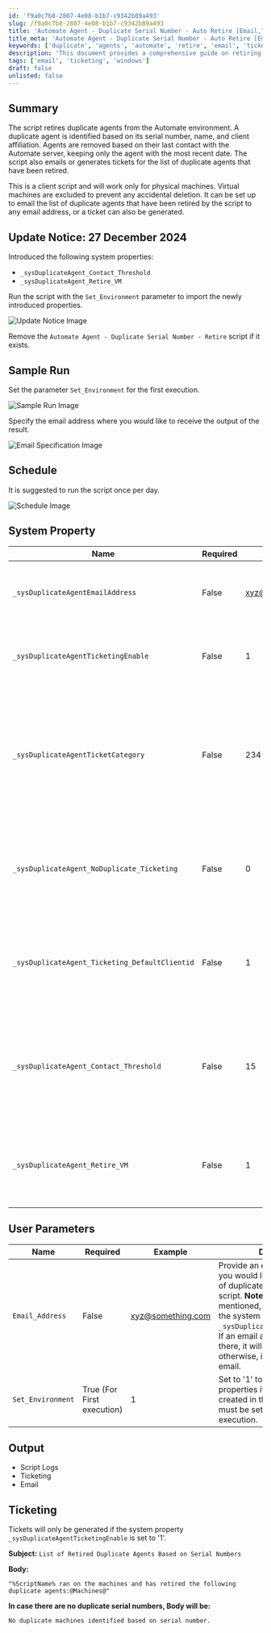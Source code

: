 ```yaml
---
id: 'f9a0c7b8-2807-4e08-b1b7-c9342b89a493'
slug: /f9a0c7b8-2807-4e08-b1b7-c9342b89a493
title: 'Automate Agent - Duplicate Serial Number - Auto Retire [Email,Ticket]'
title_meta: 'Automate Agent - Duplicate Serial Number - Auto Retire [Email,Ticket]'
keywords: ['duplicate', 'agents', 'automate', 'retire', 'email', 'ticketing']
description: 'This document provides a comprehensive guide on retiring duplicate agents in the ConnectWise Automate environment. It explains how the script identifies duplicate agents based on their serial number, name, and client affiliation, and outlines the process for keeping only the most recent agent. Additionally, it covers the configuration options for email notifications and ticket generation for retired agents.'
tags: ['email', 'ticketing', 'windows']
draft: false
unlisted: false
---
```


## Summary

The script retires duplicate agents from the Automate environment. A duplicate agent is identified based on its serial number, name, and client affiliation. Agents are removed based on their last contact with the Automate server, keeping only the agent with the most recent date. The script also emails or generates tickets for the list of duplicate agents that have been retired.

This is a client script and will work only for physical machines. Virtual machines are excluded to prevent any accidental deletion. It can be set up to email the list of duplicate agents that have been retired by the script to any email address, or a ticket can also be generated.

## Update Notice: 27 December 2024

Introduced the following system properties:

- `_sysDuplicateAgent_Contact_Threshold`
- `_sysDuplicateAgent_Retire_VM`

Run the script with the `Set_Environment` parameter to import the newly introduced properties.

![Update Notice Image](../../../static/img/docs/f9a0c7b8-2807-4e08-b1b7-c9342b89a493/image_1.webp)

Remove the `Automate Agent - Duplicate Serial Number - Retire` script if it exists.

## Sample Run

Set the parameter `Set_Environment` for the first execution.

![Sample Run Image](../../../static/img/docs/f9a0c7b8-2807-4e08-b1b7-c9342b89a493/image_2.webp)

Specify the email address where you would like to receive the output of the result.

![Email Specification Image](../../../static/img/docs/f9a0c7b8-2807-4e08-b1b7-c9342b89a493/image_3.webp)

## Schedule

It is suggested to run the script once per day.

![Schedule Image](../../../static/img/docs/f9a0c7b8-2807-4e08-b1b7-c9342b89a493/image_4.webp)

## System Property

| Name                                          | Required | Example                          | Description                                                                                                                                                                                                                 |
|-----------------------------------------------|----------|----------------------------------|-----------------------------------------------------------------------------------------------------------------------------------------------------------------------------------------------------------------------------|
| `_sysDuplicateAgentEmailAddress`              | False    | [xyz@something.com](mailto:xyz@something.com) | Universal email address where you would like to receive the list of duplicate agents that have been retired by the script.                                                                                                 |
| `_sysDuplicateAgentTicketingEnable`           | False    | 1                                | Set to '1' if you would like to receive a ticket with a list of duplicate agents; otherwise, leave it blank or set to '0'.                                                                                               |
| `_sysDuplicateAgentTicketCategory`            | False    | 234                              | Specify the ticket creation category to direct tickets to the correct board in Manage. **Note:** If no ticket creation category is mentioned, the script will use the universal ticket creation category in the global System property `MonitorTicketCategory`. |
| `_sysDuplicateAgent_NoDuplicate_Ticketing`    | False    | 0                                | Set to '1' to receive tickets/emails when there are no duplicate agents. The default value is '0', meaning the script will not generate tickets/emails if no duplicate agents are found.                                 |
| `_sysDuplicateAgent_Ticketing_DefaultClientid`| False    | 1                                | Client ID under which tickets should be generated. The default value is '1', meaning tickets will be generated under the client whose client ID is '1' in the environment.                                                  |
| `_sysDuplicateAgent_Contact_Threshold`        | False    | 15                               | Define the threshold for the number of days after which duplicate agents should be retired. If this property is not specified, duplicate agents with a last contact time of more than an hour will be automatically removed. |
| `_sysDuplicateAgent_Retire_VM`                | False    | 1                                | Set to '1' to retire duplicate virtual machines as well (based on serial number). If nothing is mentioned, the script will not retire duplicate virtual machines.                                                          |

## User Parameters

| Name             | Required                  | Example                          | Description                                                                                                                                                                                                                 |
|------------------|---------------------------|----------------------------------|-----------------------------------------------------------------------------------------------------------------------------------------------------------------------------------------------------------------------------|
| `Email_Address`   | False                     | [xyz@something.com](mailto:xyz@something.com) | Provide an email address where you would like to receive the list of duplicate agents retired by the script. **Note:** If nothing is mentioned, the script will check the system property `_sysDuplicateAgentEmailAddress`. If an email address is specified there, it will send an email to it; otherwise, it will not send any email. |
| `Set_Environment` | True (For First execution) | 1                                | Set to '1' to create the system properties if they are not already created in the environment. This must be set to '1' for the first execution.                                                                              |

## Output

- Script Logs
- Ticketing
- Email

## Ticketing

Tickets will only be generated if the system property `_sysDuplicateAgentTicketingEnable` is set to '1'.

**Subject:** `List of Retired Duplicate Agents Based on Serial Numbers`

**Body:**

```PlainText
"%ScriptName% ran on the machines and has retired the following duplicate agents:@Machines@"
```

**In case there are no duplicate serial numbers, Body will be:**
```PlainText
No duplicate machines identified based on serial number.
```